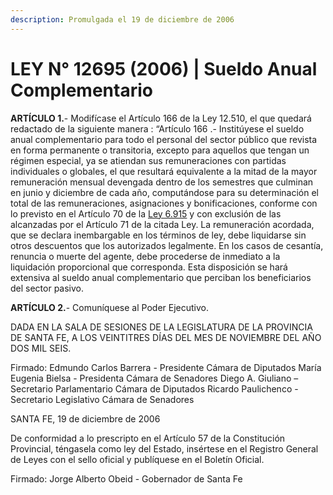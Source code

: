 ```yaml
---
description: Promulgada el 19 de diciembre de 2006
---
```


# LEY N° 12695 (2006) | Sueldo Anual Complementario

**ARTÍCULO 1.**- Modifícase el Artículo 166 de la Ley 12.510, el que quedará redactado de la siguiente manera : “Artículo 166 .- Institúyese el sueldo anual complementario para todo el personal del sector público que revista en forma permanente o transitoria, excepto para aquellos que tengan un régimen especial, ya se atiendan sus remuneraciones con partidas individuales o globales, el que resultará equivalente a la mitad de la mayor remuneración mensual devengada dentro de los semestres que culminan en junio y diciembre de cada año, computándose para su determinación el total de las remuneraciones, asignaciones y bonificaciones, conforme con lo previsto en el Artículo 70 de la [Ley 6.915](../parte-v-regimen-de-la-seguridad-social-1/ley-no-6.915-1973-y-modificatorias.md) y con exclusión de las alcanzadas por el Artículo 71 de la citada Ley. La remuneración acordada, que se declara inembargable en los términos de ley, debe liquidarse sin otros descuentos que los autorizados legalmente. En los casos de cesantía, renuncia o muerte del agente, debe procederse de inmediato a la liquidación proporcional que corresponda. Esta disposición se hará extensiva al sueldo anual complementario que perciban los beneficiarios del sector pasivo.

**ARTÍCULO 2.**- Comuníquese al Poder Ejecutivo.

DADA EN LA SALA DE SESIONES DE LA LEGISLATURA DE LA PROVINCIA DE SANTA FE, A LOS VEINTITRES DÍAS DEL MES DE NOVIEMBRE DEL AÑO DOS MIL SEIS.

Firmado: Edmundo Carlos Barrera - Presidente Cámara de Diputados María Eugenia Bielsa - Presidenta Cámara de Senadores Diego A. Giuliano – Secretario Parlamentario Cámara de Diputados Ricardo Paulichenco - Secretario Legislativo Cámara de Senadores

SANTA FE, 19 de diciembre de 2006

De conformidad a lo prescripto en el Artículo 57 de la Constitución Provincial, téngasela como ley del Estado, insértese en el Registro General de Leyes con el sello oficial y publíquese en el Boletín Oficial.

Firmado: Jorge Alberto Obeid - Gobernador de Santa Fe
